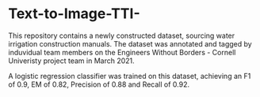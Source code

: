 # Text-to-Image-TTI-

This repository contains a newly constructed dataset, sourcing water irrigation construction manuals.
The dataset was annotated and tagged by induvidual team members on the Engineers Without Borders - Cornell Univeristy project team in March 2021. 

A logistic regression classifier was trained on this dataset, achieving an F1 of 0.9, EM of 0.82, Precision of 0.88 and Recall of 0.92.

